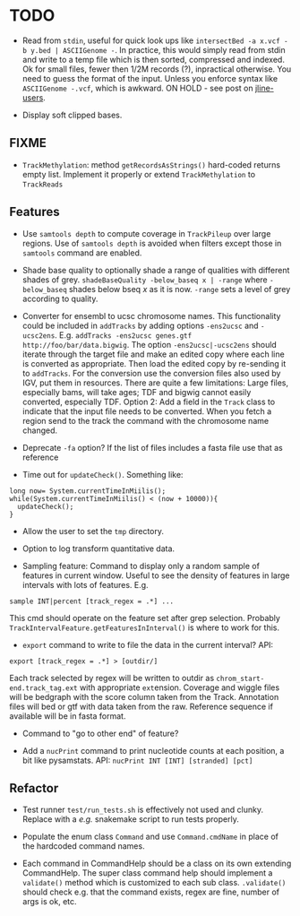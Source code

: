 TODO
====

* Read from `stdin`, useful for quick look ups like `intersectBed -a x.vcf -b y.bed | ASCIIGenome -`.
In practice, this would simply read from stdin and write to a temp file which is then sorted, compressed and indexed. 
Ok for small files, fewer then 1/2M records (?), inpractical otherwise. 
You need to guess the format of the input. Unless you enforce syntax like `ASCIIGenome -.vcf`, which is awkward.
ON HOLD - see post on [jline-users](https://groups.google.com/forum/#!topic/jline-users/jCNz0M2ioDc).
 
* Display soft clipped bases.  

FIXME
-----

* `TrackMethylation`: method `getRecordsAsStrings()` hard-coded returns empty list.
  Implement it properly or extend `TrackMethylation` to `TrackReads`

Features
--------

* Use `samtools depth` to compute coverage in `TrackPileup` over large regions. Use of `samtools depth` is avoided when filters except those in `samtools` command 
are enabled.

* Shade base quality to optionally shade a range of qualities with different shades of grey. 
  `shadeBaseQuality -below_baseq x | -range` where `-below_baseq` shades below bseq *x* as it is now.
  `-range` sets a level of grey according to quality.

* Converter for ensembl to ucsc chromosome names. This functionality could be included
  in `addTracks` by adding options `-ens2ucsc` and `-ucsc2ens`. E.g. `addTracks -ens2ucsc genes.gtf http://foo/bar/data.bigwig`.
  The option `-ens2ucsc|-ucsc2ens` should iterate through the target file and make an edited copy 
  where each line is converted as appropriate. Then load the edited copy by re-sending it to `addTracks`. 
  For the conversion use the conversion files also used by IGV, put them in resources.
  There are quite a few limitations: Large files, especially bams, will take ages; TDF and bigwig
  cannot easily converted, especially TDF.
  Option 2: Add a field in the `Track` class to indicate that the input file needs to
  be converted. When you fetch a region send to the track the command with the chromosome
  name changed. 

* Deprecate `-fa` option? If the list of files includes a fasta file use that as reference

* Time out for `updateCheck()`. Something like:

```
long now= System.currentTimeInMiilis();
while(System.currentTimeInMiilis() < (now + 10000)){
  updateCheck();
} 
```

* Allow the user to set the `tmp` directory.

* Option to log transform quantitative data.

* Sampling feature: Command to display only a random sample of features in current window. 
  Useful to see the density of features in large intervals with lots of features. E.g.

```
sample INT|percent [track_regex = .*] ...
```

This cmd should operate on the feature set after grep selection. Probably `TrackIntervalFeature.getFeaturesInInterval()` is where
to work for this.

* `export` command to write to file the data in the current interval? API:

```
export [track_regex = .*] > [outdir/]
```

Each track selected by regex will be written to outdir as `chrom_start-end.track_tag.ext` with appropriate `ext`ension.
Coverage and wiggle files will be bedgraph with the score column taken from the Track. Annotation files will bed or gtf
with data taken from the raw. Reference sequence if available will be in fasta format.

* Command to "go to other end" of feature? 

* Add a `nucPrint` command to print nucleotide counts at each position, a bit like pysamstats. API:
`nucPrint INT [INT] [stranded] [pct]`

Refactor
--------

* Test runner `test/run_tests.sh` is effectively not used and clunky. Replace with a *e.g.* snakemake script to run tests properly.

* Populate the enum class `Command` and use `Command.cmdName` in place of the hardcoded command names.

* Each command in CommandHelp should be a class on its own extending CommandHelp. The super class command help
should implement a `validate()` method which is customized to each sub class. `.validate()` should check e.g.
that the command exists, regex are fine, number of args is ok, etc.
